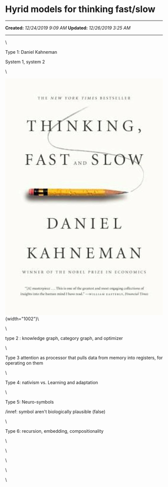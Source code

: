 Hyrid models for thinking fast/slow
===================================

  -------------- ----------------------
  **Created:**   *12/24/2019 9:09 AM*
  **Updated:**   *12/26/2019 3:25 AM*
  -------------- ----------------------

\

Type 1: Daniel Kahneman

System 1, system 2

\

![](Hyrid%20models%20for%20thinking%20fastslow_files/Image%2020191224%20091051.jpg "Attachment"){width="1002"}\

\

type 2 : knowledge graph, category graph, and optimizer

\

Type 3 attention as processor that pulls data from memory into
registers, for operating on them

\

Type 4: nativism vs. Learning and adaptation

\

Type 5: Neuro-symbols

/inref: symbol aren't biologically plausible (false)

\

Type 6: recursion, embedding, compositionality

\

\

\

\

\

 

